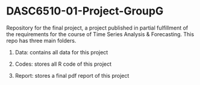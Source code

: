 # DASC6510-01-Project-GroupG
Repository for the final project, a project published in partial fulfillment of the requirements for the course of Time Series Analysis &amp; Forecasting. This repo has three main folders.


01. Data: contains all data for this project

02. Codes: stores all R code of this project

03. Report: stores a final pdf report of this project
